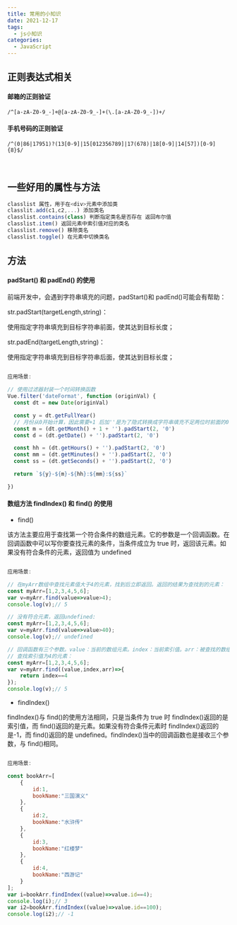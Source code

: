 ```yaml
---
title: 常用的小知识
date: 2021-12-17
tags:
  - js小知识
categories:
  - JavaScript
---
```


## 正则表达式相关

#### 邮箱的正则验证

`/^[a-zA-Z0-9_-]+@[a-zA-Z0-9_-]+(\.[a-zA-Z0-9_-])+/`

#### 手机号码的正则验证

`/^(0|86|17951)?(13[0-9]|15[012356789]|17(678)|18[0-9]|14[57])[0-9]{8}$/`

<br />

## 一些好用的属性与方法

```JavaScript
classlist 属性，用于在<div>元素中添加类
classlit.add(c1,c2,...) 添加类名
classlist.contains(class) 判断指定类名是否存在 返回布尔值
classlist.item() 返回元素中索引值对应的类名
classlist.remove() 移除类名
classlist.toggle() 在元素中切换类名
```

## 方法

#### padStart() 和 padEnd() 的使用

前端开发中，会遇到字符串填充的问题，padStart()和 padEnd()可能会有帮助：

str.padStart(targetLength,string)：

使用指定字符串填充到目标字符串前面，使其达到目标长度；

str.padEnd(targetLength,string)：

使用指定字符串填充到目标字符串后面，使其达到目标长度；

```JavaScript

应用场景:

// 使用过滤器封装一个时间转换函数
Vue.filter('dateFormat', function (originVal) {
  const dt = new Date(originVal)

  const y = dt.getFullYear()
  // 月份从0开始计算，因此需要+1 后加''是为了隐式转换成字符串填充不足两位时前面的0
  const m = (dt.getMonth() + 1 + '').padStart(2, '0')
  const d = (dt.getDate() + '').padStart(2, '0')

  const hh = (dt.getHours() + '').padStart(2, '0')
  const mm = (dt.getMinutes() + '').padStart(2, '0')
  const ss = (dt.getSeconds() + '').padStart(2, '0')

  return `${y}-${m}-${hh}:${mm}:${ss}`

})
```

#### 数组方法 findIndex() 和 find() 的使用

- find()

该方法主要应用于查找第一个符合条件的数组元素。它的参数是一个回调函数。在回调函数中可以写你要查找元素的条件，当条件成立为 true 时，返回该元素。如果没有符合条件的元素，返回值为 undefined

```JavaScript

应用场景:

// 在myArr数组中查找元素值大于4的元素，找到后立即返回。返回的结果为查找到的元素：
const myArr=[1,2,3,4,5,6];
var v=myArr.find(value=>value>4);
console.log(v);// 5

// 没有符合元素，返回undefined:
const myArr=[1,2,3,4,5,6];
var v=myArr.find(value=>value>40);
console.log(v);// undefined

// 回调函数有三个参数。value：当前的数组元素。index：当前索引值。arr：被查找的数组。
// 查找索引值为4的元素：
const myArr=[1,2,3,4,5,6];
var v=myArr.find((value,index,arr)=>{
    return index==4
});
console.log(v);// 5
```

- findIndex()

findIndex()与 find()的使用方法相同，只是当条件为 true 时 findIndex()返回的是索引值，而 find()返回的是元素。如果没有符合条件元素时 findIndex()返回的是-1，而 find()返回的是 undefined。findIndex()当中的回调函数也是接收三个参数，与 find()相同。

```JavaScript

应用场景:

const bookArr=[
    {
        id:1,
        bookName:"三国演义"
    },
    {
        id:2,
        bookName:"水浒传"
    },
    {
        id:3,
        bookName:"红楼梦"
    },
    {
        id:4,
        bookName:"西游记"
    }
];
var i=bookArr.findIndex((value)=>value.id==4);
console.log(i);// 3
var i2=bookArr.findIndex((value)=>value.id==100);
console.log(i2);// -1
```
